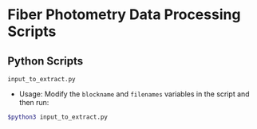 # Fiber Photometry Data Processing Scripts

## Python Scripts
`input_to_extract.py`

* Usage: Modify the `blockname` and `filenames` variables in the script and then run:
```bash
$python3 input_to_extract.py
```

